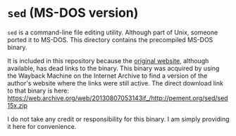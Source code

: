 # `sed` (MS-DOS version)

`sed` is a command-line file editing utility. Although part of Unix, someone ported it to MS-DOS. This directory contains the precompiled MS-DOS binary.

It is included in this repository because the [original website](http://pement.org/sed/), although available, has dead links to the binary. This binary 
was acquired by using the Wayback Machine on the Internet Archive to find a version of the author's website where the links were still active. The
direct download link to that binary is here: <https://web.archive.org/web/20130807053143if_/http://pement.org/sed/sed15x.zip>

I do not take any credit or responsibility for this binary. I am simply providing it here for convenience.
